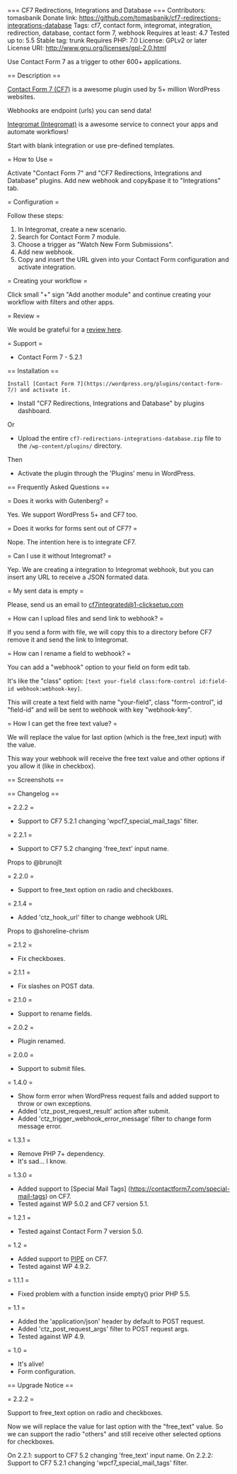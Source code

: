 === CF7 Redirections, Integrations and Database === Contributors:
tomasbanik Donate link:
https://github.com/tomasbanik/cf7-redirections-integrations-database
Tags: cf7, contact form, integromat, integration, redirection, database,
contact form 7, webhook Requires at least: 4.7 Tested up to: 5.5 Stable
tag: trunk Requires PHP: 7.0 License: GPLv2 or later License URI:
http://www.gnu.org/licenses/gpl-2.0.html

Use Contact Form 7 as a trigger to other 600+ applications.

== Description ==

[Contact Form 7
(CF7)](https://wordpress.org/plugins/contact-form-7/ "Install it first, of course")
is a awesome plugin used by 5+ million WordPress websites.

Webhooks are endpoint (urls) you can send data!

[Integromat (Integromat)](https://www.integromat.com/?pc=matemplates) is
a awesome service to connect your apps and automate workflows!

Start with blank integration or use pre-defined templates.

= How to Use =

Activate "Contact Form 7" and "CF7 Redirections, Integrations and
Database" plugins. Add new webhook and copy&pase it to "Integrations"
tab.

= Configuration =

Follow these steps:

1.  In Integromat, create a new scenario.
2.  Search for Contact Form 7 module.
3.  Choose a trigger as "Watch New Form Submissions".
4.  Add new webhook.
5.  Copy and insert the URL given into your Contact Form configuration
    and activate integration.

= Creating your workflow =

Click small "+" sign "Add another module" and continue creating your
workflow with filters and other apps.

= Review =

We would be grateful for a [review
here](https://wordpress.org/support/plugin/reviews/).

= Support =

-   Contact Form 7 - 5.2.1

== Installation ==

`Install [Contact Form 7](https://wordpress.org/plugins/contact-form-7/) and activate it.`

-   Install "CF7 Redirections, Integrations and Database" by plugins
    dashboard.

Or

-   Upload the entire `cf7-redirections-integrations-database.zip` file
    to the `/wp-content/plugins/` directory.

Then

-   Activate the plugin through the 'Plugins' menu in WordPress.

== Frequently Asked Questions ==

= Does it works with Gutenberg? =

Yes. We support WordPress 5+ and CF7 too.

= Does it works for forms sent out of CF7? =

Nope. The intention here is to integrate CF7.

= Can I use it without Integromat? =

Yep. We are creating a integration to Integromat webhook, but you can
insert any URL to receive a JSON formated data.

= My sent data is empty =

Please, send us an email to cf7integrated@1-clicksetup.com

= How can I upload files and send link to webhook? =

If you send a form with file, we will copy this to a directory before
CF7 remove it and send the link to Integromat.

= How can I rename a field to webhook? =

You can add a "webhook" option to your field on form edit tab.

It's like the "class" option:
`[text your-field class:form-control id:field-id webhook:webhook-key]`.

This will create a text field with name "your-field", class
"form-control", id "field-id" and will be sent to webhook with key
"webhook-key".

= How I can get the free text value? =

We will replace the value for last option (which is the free\_text
input) with the value.

This way your webhook will receive the free text value and other options
if you allow it (like in checkbox).

== Screenshots ==

== Changelog ==

= 2.2.2 =

-   Support to CF7 5.2.1 changing 'wpcf7\_special\_mail\_tags' filter.

= 2.2.1 =

-   Support to CF7 5.2 changing 'free\_text' input name.

Props to @brunojlt

= 2.2.0 =

-   Support to free\_text option on radio and checkboxes.

= 2.1.4 =

-   Added 'ctz\_hook\_url' filter to change webhook URL

Props to @shoreline-chrism

= 2.1.2 =

-   Fix checkboxes.

= 2.1.1 =

-   Fix slashes on POST data.

= 2.1.0 =

-   Support to rename fields.

= 2.0.2 =

-   Plugin renamed.

= 2.0.0 =

-   Support to submit files.

= 1.4.0 =

-   Show form error when WordPress request fails and added support to
    throw or own exceptions.
-   Added 'ctz\_post\_request\_result' action after submit.
-   Added 'ctz\_trigger\_webhook\_error\_message' filter to change form
    message error.

= 1.3.1 =

-   Remove PHP 7+ dependency.
-   It's sad... I know.

= 1.3.0 =

-   Added support to [Special Mail Tags]
    (https://contactform7.com/special-mail-tags) on CF7.
-   Tested against WP 5.0.2 and CF7 version 5.1.

= 1.2.1 =

-   Tested against Contact Form 7 version 5.0.

= 1.2 =

-   Added support to
    [PIPE](https://contactform7.com/selectable-recipient-with-pipes) on
    CF7.
-   Tested against WP 4.9.2.

= 1.1.1 =

-   Fixed problem with a function inside empty() prior PHP 5.5.

= 1.1 =

-   Added the 'application/json' header by default to POST request.
-   Added 'ctz\_post\_request\_args' filter to POST request args.
-   Tested against WP 4.9.

= 1.0 =

-   It's alive!
-   Form configuration.

== Upgrade Notice ==

= 2.2.2 =

Support to free\_text option on radio and checkboxes.

Now we will replace the value for last option with the "free\_text"
value. So we can support the radio "others" and still receive other
selected options for checkboxes.

On 2.2.1: support to CF7 5.2 changing 'free\_text' input name. On 2.2.2:
Support to CF7 5.2.1 changing 'wpcf7\_special\_mail\_tags' filter.
